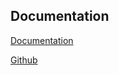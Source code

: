 ## Documentation

[Documentation](https://github.com/ilhamgepe/mygram/blob/master/Hacktiv8_Basic%20Golang%20untuk%20Back%20End%20Developer.pdf)

[Github](https://github.com/ilhamgepe/mygram)
